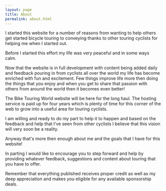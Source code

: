 ```yaml
---
layout: page
title: About
permalink: about.html
---
```


I started this website for a number of reasons from wanting to help others get started bicycle touring to conveying 
thanks to other touring cyclists for helping me when I started out.


Before I started this effort my life was very peaceful and in some ways calm.

Now that the website is in full development with content being added daily and feedback pouring in from cyclists all 
over the world my life has become enriched with fun and excitement. 
Few things improve life more then doing the things that you enjoy and when you get to 
share that passion with others from around the world then it becomes even better!

The Bike Touring World website will be here for the long haul. 
The hosting service is paid up for four years which is plenty of time for this corner of the web to grow into a useful area for touring cyclists.

I am willing and ready to do my part to help it to happen and based on the feedback and help that 
I've seen from other cyclists I believe that this vision will very soon be a reality.

Anyway that's more then enough about me and the goals that I have for this website!

In parting I would like to encourage you to step forward and help by providing whatever feedback, 
suggestions and content about touring that you have to offer. 

Remember that everything published receives proper credit as well as my deep appreciation and makes you eligible for any available sponsorship deals.
